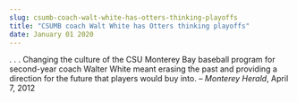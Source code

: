 ```yaml
---
slug: csumb-coach-walt-white-has-otters-thinking-playoffs
title: "CSUMB coach Walt White has Otters thinking playoffs"
date: January 01 2020
---
```


<p>. . . Changing the culture of the CSU Monterey Bay baseball program for second-year coach Walter White meant erasing the past and providing a direction for the future that players would buy into. – <em>Monterey Herald</em>, April 7, 2012
</p>
